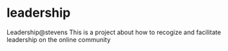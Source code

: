 # leadership
Leadership@stevens
This is a project about how to recogize and facilitate leadership on the online community
